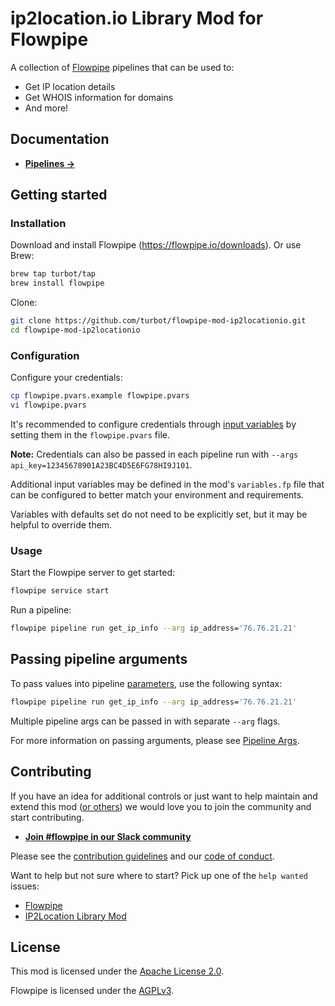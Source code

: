 # ip2location.io Library Mod for Flowpipe

A collection of [Flowpipe](https://flowpipe.io) pipelines that can be used to:

- Get IP location details
- Get WHOIS information for domains
- And more!

## Documentation

- **[Pipelines →](https://hub.flowpipe.io/mods/turbot/ip2location/pipelines)**

## Getting started

### Installation

Download and install Flowpipe (https://flowpipe.io/downloads). Or use Brew:

```sh
brew tap turbot/tap
brew install flowpipe
```

Clone:

```sh
git clone https://github.com/turbot/flowpipe-mod-ip2locationio.git
cd flowpipe-mod-ip2locationio
```

### Configuration

Configure your credentials:

```sh
cp flowpipe.pvars.example flowpipe.pvars
vi flowpipe.pvars
```

It's recommended to configure credentials through [input variables](https://flowpipe.io/docs/using-flowpipe/mod-variables) by setting them in the `flowpipe.pvars` file.

**Note:** Credentials can also be passed in each pipeline run with `--args api_key=12345678901A23BC4D5E6FG78HI9J101`.

Additional input variables may be defined in the mod's `variables.fp` file that can be configured to better match your environment and requirements.

Variables with defaults set do not need to be explicitly set, but it may be helpful to override them.

### Usage

Start the Flowpipe server to get started:

```sh
flowpipe service start
```

Run a pipeline:

```sh
flowpipe pipeline run get_ip_info --arg ip_address='76.76.21.21'
```

## Passing pipeline arguments

To pass values into pipeline [parameters](https://flowpipe.io/docs/using-flowpipe/pipeline-parameters), use the following syntax:

```sh
flowpipe pipeline run get_ip_info --arg ip_address='76.76.21.21'
```

Multiple pipeline args can be passed in with separate `--arg` flags.

For more information on passing arguments, please see [Pipeline Args](https://flowpipe.io/docs/using-flowpipe/pipeline-arguments).

## Contributing

If you have an idea for additional controls or just want to help maintain and extend this mod ([or others](https://github.com/topics/flowpipe-mod)) we would love you to join the community and start contributing.

- **[Join #flowpipe in our Slack community ](https://flowpipe.io/community/join)**

Please see the [contribution guidelines](https://github.com/turbot/flowpipe/blob/main/CONTRIBUTING.md) and our [code of conduct](https://github.com/turbot/flowpipe/blob/main/CODE_OF_CONDUCT.md).

Want to help but not sure where to start? Pick up one of the `help wanted` issues:

- [Flowpipe](https://github.com/turbot/flowpipe/labels/help%20wanted)
- [IP2Location Library Mod](https://github.com/turbot/flowpipe-mod-ip2locationio/labels/help%20wanted)

## License

This mod is licensed under the [Apache License 2.0](https://github.com/turbot/flowpipe-mod-ip2locationio/blob/main/LICENSE).

Flowpipe is licensed under the [AGPLv3](https://github.com/turbot/flowpipe/blob/main/LICENSE).
